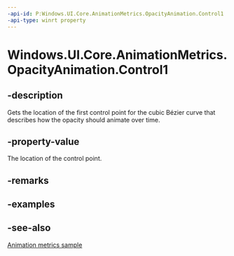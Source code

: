 ```yaml
---
-api-id: P:Windows.UI.Core.AnimationMetrics.OpacityAnimation.Control1
-api-type: winrt property
---
```


<!-- Property syntax
public Windows.Foundation.Point Control1 { get; }
-->

# Windows.UI.Core.AnimationMetrics.OpacityAnimation.Control1

## -description
Gets the location of the first control point for the cubic Bézier curve that describes how the opacity should animate over time.

## -property-value
The location of the control point.

## -remarks

## -examples

## -see-also
[Animation metrics sample](https://github.com/microsoft/Windows-universal-samples/tree/master/Samples/AnimationMetrics)
